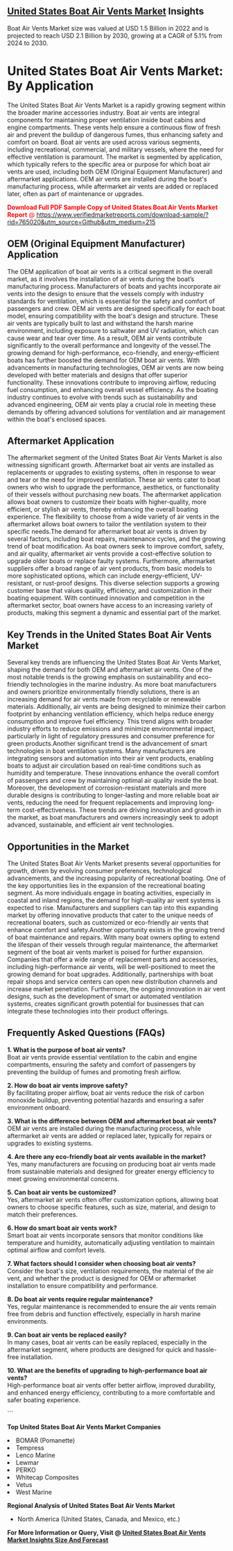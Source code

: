<h2><a href="https://www.verifiedmarketreports.com/download-sample/?rid=765020&amp;utm_source=Github&amp;utm_medium=215" target="_blank">United States Boat Air Vents Market</a> Insights</h2><p>Boat Air Vents Market size was valued at USD 1.5 Billion in 2022 and is projected to reach USD 2.1 Billion by 2030, growing at a CAGR of 5.1% from 2024 to 2030.</p><p><h1>United States Boat Air Vents Market: By Application</h1><p>The United States Boat Air Vents Market is a rapidly growing segment within the broader marine accessories industry. Boat air vents are integral components for maintaining proper ventilation inside boat cabins and engine compartments. These vents help ensure a continuous flow of fresh air and prevent the buildup of dangerous fumes, thus enhancing safety and comfort on board. Boat air vents are used across various segments, including recreational, commercial, and military vessels, where the need for effective ventilation is paramount. The market is segmented by application, which typically refers to the specific area or purpose for which boat air vents are used, including both OEM (Original Equipment Manufacturer) and aftermarket applications. OEM air vents are installed during the boat's manufacturing process, while aftermarket air vents are added or replaced later, often as part of maintenance or upgrades.<p><span class=""><span style="color: #ff0000;"><strong>Download Full PDF Sample Copy of United States Boat Air Vents Market Report</strong> @ </span><a href="https://www.verifiedmarketreports.com/download-sample/?rid=765020&amp;utm_source=Github&amp;utm_medium=215" target="_blank">https://www.verifiedmarketreports.com/download-sample/?rid=765020&amp;utm_source=Github&amp;utm_medium=215</a></span></p></p><h2>OEM (Original Equipment Manufacturer) Application</h2><p>The OEM application of boat air vents is a critical segment in the overall market, as it involves the installation of air vents during the boat’s manufacturing process. Manufacturers of boats and yachts incorporate air vents into the design to ensure that the vessels comply with industry standards for ventilation, which is essential for the safety and comfort of passengers and crew. OEM air vents are designed specifically for each boat model, ensuring compatibility with the boat's design and structure. These air vents are typically built to last and withstand the harsh marine environment, including exposure to saltwater and UV radiation, which can cause wear and tear over time. As a result, OEM air vents contribute significantly to the overall performance and longevity of the vessel.The growing demand for high-performance, eco-friendly, and energy-efficient boats has further boosted the demand for OEM boat air vents. With advancements in manufacturing technologies, OEM air vents are now being developed with better materials and designs that offer superior functionality. These innovations contribute to improving airflow, reducing fuel consumption, and enhancing overall vessel efficiency. As the boating industry continues to evolve with trends such as sustainability and advanced engineering, OEM air vents play a crucial role in meeting these demands by offering advanced solutions for ventilation and air management within the boat's enclosed spaces.</p><h2>Aftermarket Application</h2><p>The aftermarket segment of the United States Boat Air Vents Market is also witnessing significant growth. Aftermarket boat air vents are installed as replacements or upgrades to existing systems, often in response to wear and tear or the need for improved ventilation. These air vents cater to boat owners who wish to upgrade the performance, aesthetics, or functionality of their vessels without purchasing new boats. The aftermarket application allows boat owners to customize their boats with higher-quality, more efficient, or stylish air vents, thereby enhancing the overall boating experience. The flexibility to choose from a wide variety of air vents in the aftermarket allows boat owners to tailor the ventilation system to their specific needs.The demand for aftermarket boat air vents is driven by several factors, including boat repairs, maintenance cycles, and the growing trend of boat modification. As boat owners seek to improve comfort, safety, and air quality, aftermarket air vents provide a cost-effective solution to upgrade older boats or replace faulty systems. Furthermore, aftermarket suppliers offer a broad range of air vent products, from basic models to more sophisticated options, which can include energy-efficient, UV-resistant, or rust-proof designs. This diverse selection supports a growing customer base that values quality, efficiency, and customization in their boating equipment. With continued innovation and competition in the aftermarket sector, boat owners have access to an increasing variety of products, making this segment a dynamic and essential part of the market.</p><h2>Key Trends in the United States Boat Air Vents Market</h2><p>Several key trends are influencing the United States Boat Air Vents Market, shaping the demand for both OEM and aftermarket air vents. One of the most notable trends is the growing emphasis on sustainability and eco-friendly technologies in the marine industry. As more boat manufacturers and owners prioritize environmentally friendly solutions, there is an increasing demand for air vents made from recyclable or renewable materials. Additionally, air vents are being designed to minimize their carbon footprint by enhancing ventilation efficiency, which helps reduce energy consumption and improve fuel efficiency. This trend aligns with broader industry efforts to reduce emissions and minimize environmental impact, particularly in light of regulatory pressures and consumer preference for green products.Another significant trend is the advancement of smart technologies in boat ventilation systems. Many manufacturers are integrating sensors and automation into their air vent products, enabling boats to adjust air circulation based on real-time conditions such as humidity and temperature. These innovations enhance the overall comfort of passengers and crew by maintaining optimal air quality inside the boat. Moreover, the development of corrosion-resistant materials and more durable designs is contributing to longer-lasting and more reliable boat air vents, reducing the need for frequent replacements and improving long-term cost-effectiveness. These trends are driving innovation and growth in the market, as boat manufacturers and owners increasingly seek to adopt advanced, sustainable, and efficient air vent technologies.</p><h2>Opportunities in the Market</h2><p>The United States Boat Air Vents Market presents several opportunities for growth, driven by evolving consumer preferences, technological advancements, and the increasing popularity of recreational boating. One of the key opportunities lies in the expansion of the recreational boating segment. As more individuals engage in boating activities, especially in coastal and inland regions, the demand for high-quality air vent systems is expected to rise. Manufacturers and suppliers can tap into this expanding market by offering innovative products that cater to the unique needs of recreational boaters, such as customized or eco-friendly air vents that enhance comfort and safety.Another opportunity exists in the growing trend of boat maintenance and repairs. With many boat owners opting to extend the lifespan of their vessels through regular maintenance, the aftermarket segment of the boat air vents market is poised for further expansion. Companies that offer a wide range of replacement parts and accessories, including high-performance air vents, will be well-positioned to meet the growing demand for boat upgrades. Additionally, partnerships with boat repair shops and service centers can open new distribution channels and increase market penetration. Furthermore, the ongoing innovation in air vent designs, such as the development of smart or automated ventilation systems, creates significant growth potential for businesses that can integrate these technologies into their product offerings.</p><h2>Frequently Asked Questions (FAQs)</h2><p><strong>1. What is the purpose of boat air vents?</strong><br> Boat air vents provide essential ventilation to the cabin and engine compartments, ensuring the safety and comfort of passengers by preventing the buildup of fumes and promoting fresh airflow.</p><p><strong>2. How do boat air vents improve safety?</strong><br> By facilitating proper airflow, boat air vents reduce the risk of carbon monoxide buildup, preventing potential hazards and ensuring a safer environment onboard.</p><p><strong>3. What is the difference between OEM and aftermarket boat air vents?</strong><br> OEM air vents are installed during the manufacturing process, while aftermarket air vents are added or replaced later, typically for repairs or upgrades to existing systems.</p><p><strong>4. Are there any eco-friendly boat air vents available in the market?</strong><br> Yes, many manufacturers are focusing on producing boat air vents made from sustainable materials and designed for greater energy efficiency to meet growing environmental concerns.</p><p><strong>5. Can boat air vents be customized?</strong><br> Yes, aftermarket air vents often offer customization options, allowing boat owners to choose specific features, such as size, material, and design to match their preferences.</p><p><strong>6. How do smart boat air vents work?</strong><br> Smart boat air vents incorporate sensors that monitor conditions like temperature and humidity, automatically adjusting ventilation to maintain optimal airflow and comfort levels.</p><p><strong>7. What factors should I consider when choosing boat air vents?</strong><br> Consider the boat's size, ventilation requirements, the material of the air vent, and whether the product is designed for OEM or aftermarket installation to ensure compatibility and performance.</p><p><strong>8. Do boat air vents require regular maintenance?</strong><br> Yes, regular maintenance is recommended to ensure the air vents remain free from debris and function effectively, especially in harsh marine environments.</p><p><strong>9. Can boat air vents be replaced easily?</strong><br> In many cases, boat air vents can be easily replaced, especially in the aftermarket segment, where products are designed for quick and hassle-free installation.</p><p><strong>10. What are the benefits of upgrading to high-performance boat air vents?</strong><br> High-performance boat air vents offer better airflow, improved durability, and enhanced energy efficiency, contributing to a more comfortable and safer boating experience.</p>```</p><p><strong>Top United States Boat Air Vents Market Companies</strong></p><div data-test-id=""><p><li>BOMAR (Pomanette)</li><li> Tempress</li><li> Lenco Marine</li><li> Lewmar</li><li> PERKO</li><li> Whitecap Composites</li><li> Vetus</li><li> West Marine</li></p><div><strong>Regional Analysis of&nbsp;United States Boat Air Vents Market</strong></div><ul><li dir="ltr"><p dir="ltr">North America&nbsp;(United States, Canada, and Mexico, etc.)</p></li></ul><p><strong>For More Information or Query, Visit @&nbsp;</strong><strong><a href="https://www.verifiedmarketreports.com/product/boat-air-vents-market/?utm_source=Github&amp;utm_medium=215" target="_blank">United States Boat Air Vents Market Insights Size And Forecast</a></strong></p></div>
